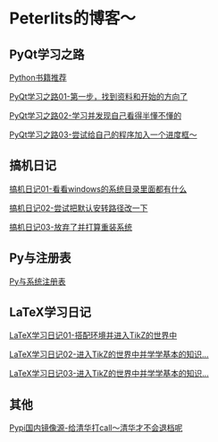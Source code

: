 Peterlits的博客～
=======================================
PyQt学习之路
---------------------------------------
[Python书籍推荐](https://www.PythonBooks.org)

[PyQt学习之路01-第一步，找到资料和开始的方向了](https://peterlitszo.github.io/blog/2019/8/txt%20source/PyQt学习之路01.txt)

[PyQt学习之路02-学习并发现自己看得半懂不懂的](https://peterlitszo.github.io/blog/2019/8/txt%20source/PyQt学习之路02.txt)

[PyQt学习之路03-尝试给自己的程序加入一个进度框～](https://peterlitszo.github.io/blog/2019/8/txt%20source/PyQt学习之路03.txt)

搞机日记
---------------------------------------
[搞机日记01-看看windows的系统目录里面都有什么](https://peterlitszo.github.io/blog/2019/8/txt%20source/搭配新机01.txt)

[搞机日记02-尝试把默认安转路径改一下](https://peterlitszo.github.io/blog/2019/8/txt%20source/搭配新机02.txt)

[搞机日记03-放弃了并打算重装系统](https://peterlitszo.github.io/blog/2019/8/txt%20source/搭配新机03.txt)

Py与注册表
---------------------------------------
[Py与系统注册表](https://peterlitszo.github.io/blog/2019/8/Py与系统注册表.html)

LaTeX学习日记
---------------------------------------
[LaTeX学习日记01-搭配环境并进入TikZ的世界中](https://peterlitszo.github.io/blog/2019/8/LaTeX学习手记01.html)

[LaTeX学习日记02-进入TikZ的世界中并学学基本的知识...](https://peterlitszo.github.io/blog/2019/8/LaTeX学习手记02.html)

[LaTeX学习日记03-进入TikZ的世界中并学学基本的知识...](https://peterlitszo.github.io/blog/2019/8/LaTeX学习手记01.html)

其他
---------------------------------------
[Pypi国内镜像源-给清华打call～清华才不会退档呢](https://peterlitszo.github.io/blog/2019/8/Pypi国内镜像源.html)